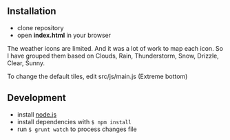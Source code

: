 ## Installation
- clone repository
- open **index.html** in your browser

The weather icons are limited. And it was a lot of work to map each icon. So I have grouped them based on Clouds, Rain, Thunderstorm, Snow, Drizzle, Clear, Sunny.

To change the default tiles, edit src/js/main.js (Extreme bottom)


## Development 
- install [node.js](https://nodejs.org/en/)
- install dependencies with `$ npm install`
- run `$ grunt watch` to process changes file

